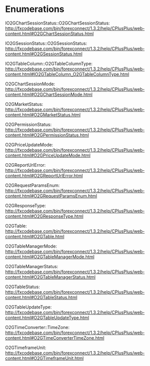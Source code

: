 # Enumerations

IO2GChartSessionStatus::O2GChartSessionStatus:
http://fxcodebase.com/bin/forexconnect/1.3.2/help/CPlusPlus/web-content.html#O2GChartSessionStatus.html

IO2GSessionStatus::O2GSessionStatus:
http://fxcodebase.com/bin/forexconnect/1.3.2/help/CPlusPlus/web-content.html#O2GSessionStatus.html

IO2GTableColumn::O2GTableColumnType:
http://fxcodebase.com/bin/forexconnect/1.3.2/help/CPlusPlus/web-content.html#IO2GTableColumn_O2GTableColumnType.html

O2GChartSessionMode:
http://fxcodebase.com/bin/forexconnect/1.3.2/help/CPlusPlus/web-content.html#O2GChartSessionMode.html

O2GMarketStatus:
http://fxcodebase.com/bin/forexconnect/1.3.2/help/CPlusPlus/web-content.html#O2GMarketStatus.html

O2GPermissionStatus:
http://fxcodebase.com/bin/forexconnect/1.3.2/help/CPlusPlus/web-content.html#O2GPermissionStatus.html

O2GPriceUpdateMode:
http://fxcodebase.com/bin/forexconnect/1.3.2/help/CPlusPlus/web-content.html#O2GPriceUpdateMode.html

O2GReportUrlError:
http://fxcodebase.com/bin/forexconnect/1.3.2/help/CPlusPlus/web-content.html#O2GReportUrlError.html

O2GRequestParamsEnum:
http://fxcodebase.com/bin/forexconnect/1.3.2/help/CPlusPlus/web-content.html#O2GRequestParamsEnum.html

O2GResponseType:
http://fxcodebase.com/bin/forexconnect/1.3.2/help/CPlusPlus/web-content.html#O2GResponseType.html

O2GTable:
http://fxcodebase.com/bin/forexconnect/1.3.2/help/CPlusPlus/web-content.html#O2GTable.html

O2GTableManagerMode:
http://fxcodebase.com/bin/forexconnect/1.3.2/help/CPlusPlus/web-content.html#O2GTableManagerMode.html

O2GTableManagerStatus:
http://fxcodebase.com/bin/forexconnect/1.3.2/help/CPlusPlus/web-content.html#O2GTableManagerStatus.html

O2GTableStatus:
http://fxcodebase.com/bin/forexconnect/1.3.2/help/CPlusPlus/web-content.html#O2GTableStatus.html

O2GTableUpdateType:
http://fxcodebase.com/bin/forexconnect/1.3.2/help/CPlusPlus/web-content.html#O2GTableUpdateType.html

O2GTimeConverter::TimeZone:
http://fxcodebase.com/bin/forexconnect/1.3.2/help/CPlusPlus/web-content.html#O2GTimeConverterTimeZone.html

O2GTimeframeUnit:
http://fxcodebase.com/bin/forexconnect/1.3.2/help/CPlusPlus/web-content.html#O2GTimeframeUnit.html

